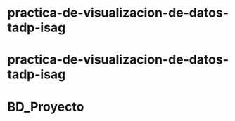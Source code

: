 # practica-de-visualizacion-de-datos-tadp-isag
# practica-de-visualizacion-de-datos-tadp-isag
# BD_Proyecto

